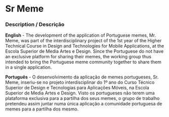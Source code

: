 # Sr Meme
### Description / Descrição
**English** - The development of the application of Portuguese memes, Mr. Meme, was part of the interdisciplinary project of the 1st year of the Higher Technical Course in Design and Technologies for Mobile Applications, at the Escola Superior de Media Artes e Design.
Since the Portuguese do not have an exclusive platform for sharing their memes, the working group thus intended to bring the Portuguese meme community together to share them in a single application.

**Português** - O desenvolvimento da aplicação de memes portugueses, Sr. Meme, inseriu-se no projeto interdisciplinar do 1º ano do Curso Técnico Superior de Design e Tecnologias para Aplicações Móveis, na Escola Superior de Media Artes e Design.
Visto os portugueses não terem uma plataforma exclusiva para a partilha dos seus memes, o grupo de trabalho pretendeu assim juntar numa única aplicação a comunidade portuguesa de memes para a partilha dos mesmo.
